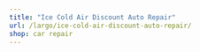 ```yaml
---
title: "Ice Cold Air Discount Auto Repair"
url: /largo/ice-cold-air-discount-auto-repair/
shop: car repair
---
```

